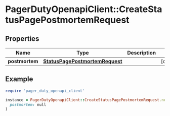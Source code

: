 # PagerDutyOpenapiClient::CreateStatusPagePostmortemRequest

## Properties

| Name | Type | Description | Notes |
| ---- | ---- | ----------- | ----- |
| **postmortem** | [**StatusPagePostmortemRequest**](StatusPagePostmortemRequest.md) |  | [optional] |

## Example

```ruby
require 'pager_duty_openapi_client'

instance = PagerDutyOpenapiClient::CreateStatusPagePostmortemRequest.new(
  postmortem: null
)
```

